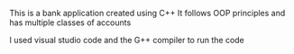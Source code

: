 This is a bank application created using C++
It follows OOP principles and has multiple classes of accounts

I used visual studio code and the G++ compiler to run the code
